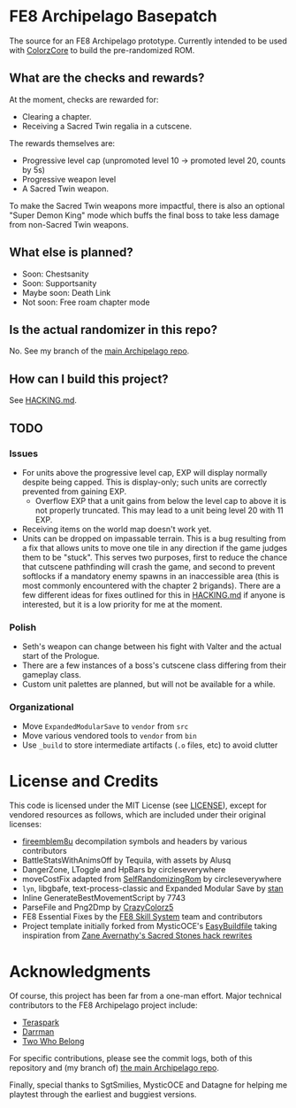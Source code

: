 # FE8 Archipelago Basepatch

The source for an FE8 Archipelago prototype. Currently intended to be used with
[ColorzCore](https://github.com/FireEmblemUniverse/ColorzCore)
to build the pre-randomized ROM.

## What are the checks and rewards?

At the moment, checks are rewarded for:

- Clearing a chapter.
- Receiving a Sacred Twin regalia in a cutscene.

The rewards themselves are:

- Progressive level cap (unpromoted level 10 -> promoted level 20, counts by 5s)
- Progressive weapon level
- A Sacred Twin weapon.

To make the Sacred Twin weapons more impactful, there is also an optional
"Super Demon King" mode which buffs the final boss to take less damage from
non-Sacred Twin weapons.

## What else is planned?

- Soon: Chestsanity
- Soon: Supportsanity
- Maybe soon: Death Link
- Not soon: Free roam chapter mode

## Is the actual randomizer in this repo?

No. See my branch of the [main Archipelago repo](https://github.com/CT075/Archipelago/tree/fe8/stable).

## How can I build this project?

See [HACKING.md](HACKING.md).

## TODO

### Issues

- For units above the progressive level cap, EXP will display normally despite
  being capped. This is display-only; such units are correctly prevented from
  gaining EXP.
    - Overflow EXP that a unit gains from below the level cap to above it is
      not properly truncated. This may lead to a unit being level 20 with 11
      EXP.
- Receiving items on the world map doesn't work yet.
- Units can be dropped on impassable terrain. This is a bug resulting from a
  fix that allows units to move one tile in any direction if the game judges
  them to be "stuck". This serves two purposes, first to reduce the chance that
  cutscene pathfinding will crash the game, and second to prevent softlocks if
  a mandatory enemy spawns in an inaccessible area (this is most commonly
  encountered with the chapter 2 brigands). There are a few different ideas for
  fixes outlined for this in [HACKING.md](HACKING.md) if anyone is interested,
  but it is a low priority for me at the moment.

### Polish

- Seth's weapon can change between his fight with Valter and the actual start
  of the Prologue.
- There are a few instances of a boss's cutscene class differing from their
  gameplay class.
- Custom unit palettes are planned, but will not be available for a while.

### Organizational

- Move `ExpandedModularSave` to `vendor` from `src`
- Move various vendored tools to `vendor` from `bin`
- Use `_build` to store intermediate artifacts (`.o` files, etc) to avoid clutter

# License and Credits

This code is licensed under the MIT License (see [LICENSE](LICENSE)), except
for vendored resources as follows, which are included under their original
licenses:

- [fireemblem8u](https://github.com/FireEmblemUniverse/fireemblem8u)
  decompilation symbols and headers by various contributors
- BattleStatsWithAnimsOff by Tequila, with assets by Alusq
- DangerZone, LToggle and HpBars by circleseverywhere
- moveCostFix adapted from [SelfRandomizingRom](https://github.com/FireEmblemUniverse/SelfRandomizingRom-fe8) by circleseverywhere
- `lyn`, libgbafe, text-process-classic and Expanded Modular Save by [stan](https://github.com/StanHash/)
- Inline GenerateBestMovementScript by 7743
- ParseFile and Png2Dmp by [CrazyColorz5](https://github.com/Crazycolorz5)
- FE8 Essential Fixes by the [FE8 Skill System](https://github.com/FireEmblemUniverse/SkillSystem_FE8/) team and contributors
- Project template initially forked from MysticOCE's
  [EasyBuildfile](https://github.com/MysticOCE/EasyBuildfile) taking
  inspiration from [Zane Avernathy's Sacred Stones hack rewrites](https://github.com/ZaneAvernathy/Rewrite)

# Acknowledgments

Of course, this project has been far from a one-man effort. Major technical
contributors to the FE8 Archipelago project include:

- [Teraspark](https://github.com/Teraspark/)
- [Darrman](https://feuniverse.us/u/darrman/)
- [Two Who Belong](https://linktr.ee/ttlaitw)

For specific contributions, please see the commit logs, both of this repository
and (my branch of) [the main Archipelago repo](https://github.com/CT075/Archipelago/tree/fe8/stable).

Finally, special thanks to SgtSmilies, MysticOCE and Datagne for helping me
playtest through the earliest and buggiest versions.
